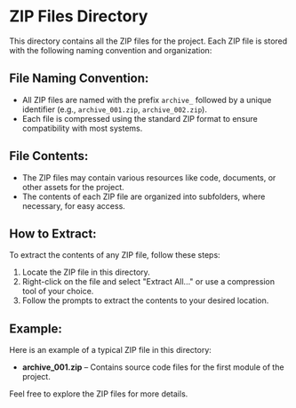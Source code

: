 # ZIP Files Directory

This directory contains all the ZIP files for the project. Each ZIP file is stored with the following naming convention and organization:

## File Naming Convention:
- All ZIP files are named with the prefix `archive_` followed by a unique identifier (e.g., `archive_001.zip`, `archive_002.zip`).
- Each file is compressed using the standard ZIP format to ensure compatibility with most systems.

## File Contents:
- The ZIP files may contain various resources like code, documents, or other assets for the project.
- The contents of each ZIP file are organized into subfolders, where necessary, for easy access.

## How to Extract:
To extract the contents of any ZIP file, follow these steps:
1. Locate the ZIP file in this directory.
2. Right-click on the file and select "Extract All..." or use a compression tool of your choice.
3. Follow the prompts to extract the contents to your desired location.

## Example:
Here is an example of a typical ZIP file in this directory:
- **archive_001.zip** – Contains source code files for the first module of the project.
  
Feel free to explore the ZIP files for more details.
